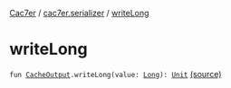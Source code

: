 [Cac7er](../index.md) / [cac7er.serializer](index.md) / [writeLong](./write-long.md)

# writeLong

`fun `[`CacheOutput`](-cache-output.md)`.writeLong(value: `[`Long`](https://kotlinlang.org/api/latest/jvm/stdlib/kotlin/-long/index.html)`): `[`Unit`](https://kotlinlang.org/api/latest/jvm/stdlib/kotlin/-unit/index.html) [(source)](http://2wiqua.wcaokaze.com/gitbucket/wcaokaze/Cac7er/blob/master/src/main/java/cac7er/serializer/primitive.kt#L50)